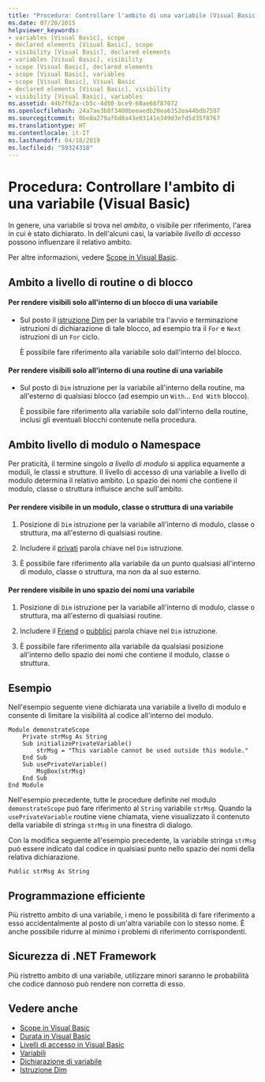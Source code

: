 ```yaml
---
title: "Procedura: Controllare l'ambito di una variabile (Visual Basic)"
ms.date: 07/20/2015
helpviewer_keywords:
- variables [Visual Basic], scope
- declared elements [Visual Basic], scope
- visibility [Visual Basic], declared elements
- variables [Visual Basic], visibility
- scope [Visual Basic], declared elements
- scope [Visual Basic], variables
- scope [Visual Basic], Visual Basic
- declared elements [Visual Basic], visibility
- visibility [Visual Basic], variables
ms.assetid: 44b7f62a-cb5c-4d50-bce9-60ae68f87072
ms.openlocfilehash: 24a7ae3b8f3400beeaedb20ea6352ea44bdb7597
ms.sourcegitcommit: 0be8a279af6d8a43e03141e349d3efd5d35f8767
ms.translationtype: HT
ms.contentlocale: it-IT
ms.lasthandoff: 04/18/2019
ms.locfileid: "59324318"
---
```

# <a name="how-to-control-the-scope-of-a-variable-visual-basic"></a>Procedura: Controllare l'ambito di una variabile (Visual Basic)
In genere, una variabile si trova nel *ambito*, o visibile per riferimento, l'area in cui è stato dichiarato. In dell'alcuni casi, la variabile *livello di accesso* possono influenzare il relativo ambito.  
  
 Per altre informazioni, vedere [Scope in Visual Basic](../../../../visual-basic/programming-guide/language-features/declared-elements/scope.md).  
  
## <a name="scope-at-block-or-procedure-level"></a>Ambito a livello di routine o di blocco  
  
#### <a name="to-make-a-variable-visible-only-within-a-block"></a>Per rendere visibili solo all'interno di un blocco di una variabile  
  
-   Sul posto il [istruzione Dim](../../../../visual-basic/language-reference/statements/dim-statement.md) per la variabile tra l'avvio e terminazione istruzioni di dichiarazione di tale blocco, ad esempio tra il `For` e `Next` istruzioni di un `For` ciclo.  
  
     È possibile fare riferimento alla variabile solo dall'interno del blocco.  
  
#### <a name="to-make-a-variable-visible-only-within-a-procedure"></a>Per rendere visibili solo all'interno di una routine di una variabile  
  
-   Sul posto di `Dim` istruzione per la variabile all'interno della routine, ma all'esterno di qualsiasi blocco (ad esempio un `With`... `End With` blocco).  
  
     È possibile fare riferimento alla variabile solo dall'interno della routine, inclusi gli eventuali blocchi contenute nella procedura.  
  
## <a name="scope-at-module-or-namespace-level"></a>Ambito livello di modulo o Namespace  
 Per praticità, il termine singolo *a livello di modulo* si applica equamente a moduli, le classi e strutture. Il livello di accesso di una variabile a livello di modulo determina il relativo ambito. Lo spazio dei nomi che contiene il modulo, classe o struttura influisce anche sull'ambito.  
  
#### <a name="to-make-a-variable-visible-throughout-a-module-class-or-structure"></a>Per rendere visibile in un modulo, classe o struttura di una variabile  
  
1. Posizione di `Dim` istruzione per la variabile all'interno di modulo, classe o struttura, ma all'esterno di qualsiasi routine.  
  
2. Includere il [privati](../../../../visual-basic/language-reference/modifiers/private.md) parola chiave nel `Dim` istruzione.  
  
3. È possibile fare riferimento alla variabile da un punto qualsiasi all'interno di modulo, classe o struttura, ma non da al suo esterno.  
  
#### <a name="to-make-a-variable-visible-throughout-a-namespace"></a>Per rendere visibile in uno spazio dei nomi una variabile  
  
1. Posizione di `Dim` istruzione per la variabile all'interno di modulo, classe o struttura, ma all'esterno di qualsiasi routine.  
  
2. Includere il [Friend](../../../../visual-basic/language-reference/modifiers/friend.md) o [pubblici](../../../../visual-basic/language-reference/modifiers/public.md) parola chiave nel `Dim` istruzione.  
  
3. È possibile fare riferimento alla variabile da qualsiasi posizione all'interno dello spazio dei nomi che contiene il modulo, classe o struttura.  
  
## <a name="example"></a>Esempio  
 Nell'esempio seguente viene dichiarata una variabile a livello di modulo e consente di limitare la visibilità al codice all'interno del modulo.  
  
```  
Module demonstrateScope  
    Private strMsg As String  
    Sub initializePrivateVariable()  
        strMsg = "This variable cannot be used outside this module."  
    End Sub  
    Sub usePrivateVariable()  
        MsgBox(strMsg)  
    End Sub  
End Module  
```  
  
 Nell'esempio precedente, tutte le procedure definite nel modulo `demonstrateScope` può fare riferimento al `String` variabile `strMsg`. Quando la `usePrivateVariable` routine viene chiamata, viene visualizzato il contenuto della variabile di stringa `strMsg` in una finestra di dialogo.  
  
 Con la modifica seguente all'esempio precedente, la variabile stringa `strMsg` può essere indicato dal codice in qualsiasi punto nello spazio dei nomi della relativa dichiarazione.  
  
```  
Public strMsg As String  
```  
  
## <a name="robust-programming"></a>Programmazione efficiente  
 Più ristretto ambito di una variabile, i meno le possibilità di fare riferimento a esso accidentalmente al posto di un'altra variabile con lo stesso nome. È anche possibile ridurre al minimo i problemi di riferimento corrispondenti.  
  
## <a name="net-framework-security"></a>Sicurezza di .NET Framework  
 Più ristretto ambito di una variabile, utilizzare minori saranno le probabilità che codice dannoso può rendere non corretta di esso.  
  
## <a name="see-also"></a>Vedere anche

- [Scope in Visual Basic](../../../../visual-basic/programming-guide/language-features/declared-elements/scope.md)
- [Durata in Visual Basic](../../../../visual-basic/programming-guide/language-features/declared-elements/lifetime.md)
- [Livelli di accesso in Visual Basic](../../../../visual-basic/programming-guide/language-features/declared-elements/access-levels.md)
- [Variabili](../../../../visual-basic/programming-guide/language-features/variables/index.md)
- [Dichiarazione di variabile](../../../../visual-basic/programming-guide/language-features/variables/variable-declaration.md)
- [Istruzione Dim](../../../../visual-basic/language-reference/statements/dim-statement.md)
